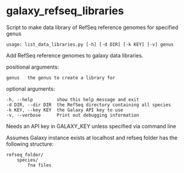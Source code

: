 # galaxy_refseq_libraries
Script to make data library of RefSeq reference genomes for specified genus

```usage: list_data_libraries.py [-h] [-d DIR] [-k KEY] [-v] genus```

Add RefSeq reference genomes to galaxy data libraries.

positional arguments:
```
genus   the genus to create a library for
```
optional arguments:
```
-h, --help         show this help message and exit
-d DIR, --dir DIR  the RefSeq directory containing all species
-k KEY, --key KEY  the Galaxy API key to use
-v, --verbose      Print out debugging information
```
Needs an API key in GALAXY_KEY unless specified via command line

Assumes Galaxy instance exists at localhost and refseq folder has the following structure:
```
refseq_folder/
    species/
        fna files
```
